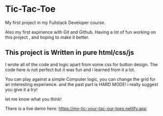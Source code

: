 ﻿# Tic-Tac-Toe
My first project in my Fullstack Developer course.

Also my first expirience with Git and Github.
Having a lot of fun working on this project ,
and hoping to make it better.

## This project is Written in pure html/css/js
I wrote all of the code and logic apart from some css for button design.
The code here is not perfect but it was fun and i learned from it a lot.

You can play against a simple Computer logic,
you can change the grid for an interesting experience.
and the past part is HARD MODE! i really suggest you give it a try!

let me know what you think!

There is a live demo here:
https://my-tic-your-tac-our-toes.netlify.app






